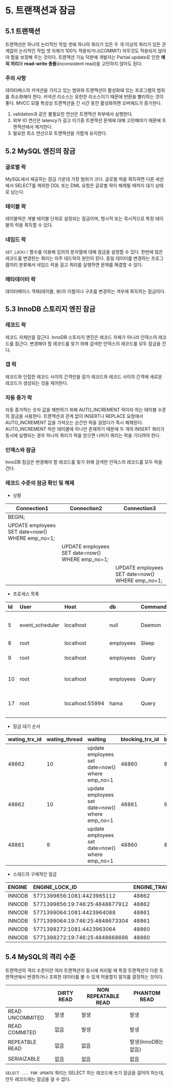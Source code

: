 # 5. 트랜잭션과 잠금

## 5.1 트랜잭션

트랜잭션은 하나의 논리적인 작업 셋에 하나의 쿼리가 있든 두 개 이상의 쿼리가 있든 관계없이 논리적인 작업 셋 자체가 100% 적용되거나(COMMIT) 아무것도 적용되지 않아야 함을 보장해 주는 것이다.
트랜잭션 기능 덕분에 개발자는 Partial update로 인한 **예외 처리**와 **read-write 충돌**(inconsistent read)을 고민하지 않아도 된다.

### 주의 사항

데이터베스의 커넥션을 가지고 있는 범위와 트랜잭션이 활성화돼 있는 프로그램의 범위를 최소화해야 한다.
커넥션 리소스는 유한한 리소스이기 때문에 반환을 빨리하는 것이 좋다.
MVCC 모델 특성상 트랜잭션을 긴 시간 동안 활성화하면 오버헤드가 증가한다.

1. validation과 같은 불필요한 연산은 트랜잭션 외부에서 실행한다.
2. 외부 IO 연산은 latency가 길고 이기종 트랜잭션 문제에 대해 고민해야기 때문에 트랜잭션에서 제거한다.
3. 필요한 최소 연산으로 트랜잭션을 가볍게 유지한다.

## 5.2 MySQL 엔진의 잠금

### 글로벌 락

MySQL에서 제공하는 잠금 가운데 가장 범위가 크다.
글로벌 락을 획득하면 다른 세션에서 SELECT를 제외한 DDL 또는 DML 요청은 글로벌 락이 해제될 때까지 대기 상태로 남는다.

### 테이블 락

테이블락은 개별 테이블 단위로 설정되는 잠금이며, 명시적 또는 묵시적으로 특정 테이블의 락을 획득할 수 있다.

### 네임드 락

`GET_LOCK()` 함수를 이용해 임의의 문자열에 대해 잠금을 설정할 수 있다.
한번에 많은 레코드를 변경한는 쿼리는 자주 데드락의 원인이 된다.
동일 데이터를 변경하는 프로그램끼리 분류해서 네임드 락을 걸고 쿼리를 실행하면 문제를 해결할 수 있다.

### 메타데이터 락

데이터베이스 객체(테이블, 뷰)의 이름이나 구조를 변경하는 겨우에 획득하는 잠금이다.

## 5.3 InnoDB 스토리지 엔진 잠금

### 레코드 락  

레코드 자체만을 잠근다.
InnoDB 스토리지 엔진은 레코드 자체가 아니라 인덱스의 레코드를 잠근다.
변경해야 할 레코드를 찾기 위해 검색한 인덱스의 레코드를 모두 잠금을 건다.

### 갭 락

레코드와 인접한 레코드 사이의 간격만을 잠가 레코드와 레코드 사이의 간격에 새로운 레코드가 생성되는 것을 제어한다.

### 자동 증가 락

자동 증가하는 숫자 값을 채번하기 위해 AUTO_INCREMENT 락이라 하는 테이블 수준의 잠금을 사용한다.
트랜잭션과 관계 없이 INSERT나 REPLACE 요청에서 AUTO_INCREMENT 값을 가져오는 순간만 락을 걸었다가 즉시 해제된다.
AUTO_INCREMENT 락은 테이블에 하나만 존재하기 때문에 두 개의 INSERT 쿼리가 동시에 실행되는 경우 하나의 쿼리가 락을 얻으면 나머지 쿼리는 락을 기다려야 한다.

### 인덱스와 잠금

InnoDB 잠금은 변경해야 할 레코드를 찾기 위해 검색한 인덱스의 레코드를 모두 락을 건다.

### 레코드 수준의 잠금 확인 및 해제

- 상황

| Connection1                                     | Connection2                                     | Connection3                                     |
|-------------------------------------------------|-------------------------------------------------|-------------------------------------------------|
| BEGIN;                                          |                                                 |                                                 |
| UPDATE employees SET date=now() WHERE emp_no=1; |                                                 |                                                 |
|                                                 | UPDATE employees SET date=now() WHERE emp_no=1; |                                                 |
|                                                 |                                                 | UPDATE employees SET date=now() WHERE emp_no=1; |

- 프로세스 목록

| Id | User | Host | db | Command | Time | State | Info |
| :--- | :--- | :--- | :--- | :--- | :--- | :--- | :--- |
| 5 | event\_scheduler | localhost | null | Daemon | 7933 | Waiting on empty queue | null |
| 8 | root | localhost | employees | Sleep | 12 |  | null |
| 9 | root | localhost | employees | Query | 7 | updating | update employees set date=now\(\) where emp\_no=1 |
| 10 | root | localhost | employees | Query | 6 | updating | update employees set date=now\(\) where emp\_no=1 |
| 17 | root | localhost:55994 | hama | Query | 0 | init | /\* ApplicationName=DataGrip 2023.1.2 \*/ SHOW PROCESSLIST |

- 잠금 대기 순서

| wating\_trx\_id | wating\_thread | waiting | blocking\_trx\_id | blocking\_thread | blocking\_query |
| :--- | :--- | :--- | :--- | :--- | :--- |
| 48862 | 10 | update employees set date=now\(\) where emp\_no=1 | 48860 | 8 | null |
| 48862 | 10 | update employees set date=now\(\) where emp\_no=1 | 48861 | 9 | update employees set date=now\(\) where emp\_no=1 |
| 48861 | 9 | update employees set date=now\(\) where emp\_no=1 | 48860 | 8 | null |

- 스레드의 구체적인 잠금

| ENGINE | ENGINE\_LOCK\_ID | ENGINE\_TRANSACTION\_ID | THREAD\_ID | EVENT\_ID | OBJECT\_SCHEMA | OBJECT\_NAME | PARTITION\_NAME | SUBPARTITION\_NAME | INDEX\_NAME | OBJECT\_INSTANCE\_BEGIN | LOCK\_TYPE | LOCK\_MODE | LOCK\_STATUS | LOCK\_DATA |
| :--- | :--- | :--- | :--- | :--- | :--- | :--- | :--- | :--- | :--- | :--- | :--- | :--- | :--- | :--- |
| INNODB | 5771399856:1081:4423965112 | 48862 | 51 | 29 | employees | employees | null | null | null | 4423965112 | TABLE | IX | GRANTED | null |
| INNODB | 5771399856:19:746:25:4848677912 | 48862 | 51 | 29 | employees | employees | null | null | PRIMARY | 4848677912 | RECORD | X,REC\_NOT\_GAP | WAITING | 100001 |
| INNODB | 5771399064:1081:4423964088 | 48861 | 50 | 32 | employees | employees | null | null | null | 4423964088 | TABLE | IX | GRANTED | null |
| INNODB | 5771399064:19:746:25:4848673304 | 48861 | 50 | 32 | employees | employees | null | null | PRIMARY | 4848673304 | RECORD | X,REC\_NOT\_GAP | WAITING | 100001 |
| INNODB | 5771398272:1081:4423963064 | 48860 | 49 | 775 | employees | employees | null | null | null | 4423963064 | TABLE | IX | GRANTED | null |
| INNODB | 5771398272:19:746:25:4848668696 | 48860 | 49 | 775 | employees | employees | null | null | PRIMARY | 4848668696 | RECORD | X,REC\_NOT\_GAP | GRANTED | 100001 |

## 5.4 MySQL의 격리 수준

트랜잭션의 격리 수준이란 여러 트랜잭션이 동시에 처리될 때 특정 트랜잭션이 다른 트랜잭션에서 변경하거나 조회한 데이터를 볼 수 있게 허용할지 말지를 결정하는 것이다.

|                 | DIRTY READ | NON REPEATABLE READ | PHANTOM READ     |
|-----------------|------------|---------------------|------------------|
| READ UNCOMMITED | 발생        | 발생                 | 발생              |
| READ COMMITED   | 없음        | 발생                 | 발생              |
| REPEATBLE READ  | 없음        | 없음                 | 발생(InnoDB는 없음) |
| SERIAIZABLE     | 없음        | 없음                 | 없음              |

`SELECT ... FOR UPDATE` 쿼리는 SELECT 하는 레코드에 쓰기 잠금을 걸어야 하는데, 언두 레코드에는 잠금을 걸 수 없다.
